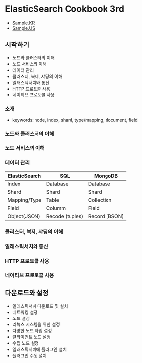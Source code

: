 # ElasticSearch Cookbook 3rd 

- [Sample.KR](http://www.acornpub.co.kr/book/elasticsearch-cookbook-3)
- [Sample.US](https://github.com/PacktPublishing/Elasticsearch-5x-Cookbook-Third-Edition)

## 시작하기

- 노드와 클러스터의 이해
- 노드 서비스의 이해
- 데이터 관리
- 클러스터, 복제, 샤딩의 이해
- 일래스틱서치와 통신
- HTTP 프로토콜 사용
- 네이티브 프로토콜 사용

### 소개
- keywords: node, index, shard, type/mapping, document, field

### 노드와 클러스터의 이해

### 노드 서비스의 이해

### 데이터 관리

| ElasticSearch | SQL | MongoDB |
|---|---|---|
| Index | Database | Database |
| Shard | Shard | Shard |
| Mapping/Type | Table | Collection |
| Field | Columm | Field |
| Object(JSON) | Recode (tuples) | Record (BSON) |

### 클러스터, 복제, 샤딩의 이해

### 일래스틱서치와 통신

### HTTP 프로토콜 사용

### 네이티브 프로토콜 사용


## 다운로드와 설정

- 일래스틱서치 다운로드 및 설치
- 네트워킹 설정
- 노드 설정
- 리눅스 시스템을 위한 설정
- 다양한 노드 타입 설정
- 클라이언트 노드 설정
- 수집 노드 설정
- 일래스틱서치에 플러그인 설치
- 플러그인 수동 설치
